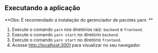 ## Executando a aplicação

**Obs: É recomendado a instalação do gerenciador de pacotes yarn. **
  
1. Execute o comando `yarn` nos diretórios raiz: `backend` e `frontend`.
2. Execute o comando `yarn start` no diretório `backend`.
3. Execute o comando `yarn start` no diretório `frontend`.
4. Acesse <a href="http://localhost:3001">http://localhost:3001</a> para visualizar no seu navegador.
